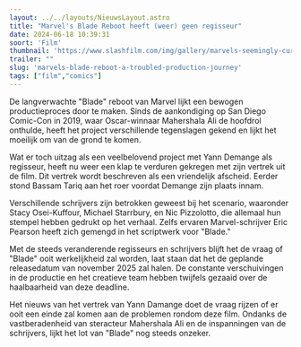 ```yaml
---
layout: ../../layouts/NieuwsLayout.astro
title: "Marvel's Blade Reboot heeft (weer) geen regisseur"
date: 2024-06-18 10:39:31
soort: 'Film'
thumbnail: 'https://www.slashfilm.com/img/gallery/marvels-seemingly-cursed-blade-movie-loses-its-director/intro-1718233727.jpg'
trailer: ""
slug: 'marvels-blade-reboot-a-troubled-production-journey'
tags: ["film","comics"]
---
```


De langverwachte "Blade" reboot van Marvel lijkt een bewogen productieproces door te maken. Sinds de aankondiging op San Diego Comic-Con in 2019, waar Oscar-winnaar Mahershala Ali de hoofdrol onthulde, heeft het project verschillende tegenslagen gekend en lijkt het moeilijk om van de grond te komen.

Wat er toch uitzag als een veelbelovend project met Yann Demange als regisseur, heeft nu weer een klap te verduren gekregen met zijn vertrek uit de film. Dit vertrek wordt beschreven als een vriendelijk afscheid. Eerder stond Bassam Tariq aan het roer voordat Demange zijn plaats innam.

Verschillende schrijvers zijn betrokken geweest bij het scenario, waaronder Stacy Osei-Kuffour, Michael Starrbury, en Nic Pizzolotto, die allemaal hun stempel hebben gedrukt op het verhaal. Zelfs ervaren Marvel-schrijver Eric Pearson heeft zich gemengd in het scriptwerk voor "Blade."

Met de steeds veranderende regisseurs en schrijvers blijft het de vraag of "Blade" ooit werkelijkheid zal worden, laat staan dat het de geplande releasedatum van november 2025 zal halen. De constante verschuivingen in de productie en het creatieve team hebben twijfels gezaaid over de haalbaarheid van deze deadline. 

Het nieuws van het vertrek van Yann Damange doet de vraag rijzen of er ooit een einde zal komen aan de problemen rondom deze film. Ondanks de vastberadenheid van steracteur Mahershala Ali en de inspanningen van de schrijvers, lijkt het lot van "Blade" nog steeds onzeker.
